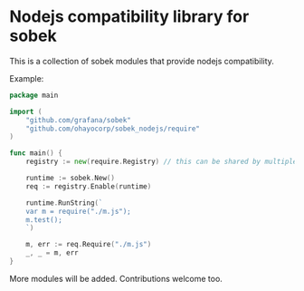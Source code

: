 Nodejs compatibility library for sobek
====

This is a collection of sobek modules that provide nodejs compatibility.

Example:

```go
package main

import (
    "github.com/grafana/sobek"
    "github.com/ohayocorp/sobek_nodejs/require"
)

func main() {
    registry := new(require.Registry) // this can be shared by multiple runtimes

    runtime := sobek.New()
    req := registry.Enable(runtime)

    runtime.RunString(`
    var m = require("./m.js");
    m.test();
    `)

    m, err := req.Require("./m.js")
    _, _ = m, err
}
```

More modules will be added. Contributions welcome too.
